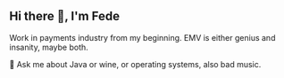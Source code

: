 ## Hi there 👋, I'm Fede

Work in payments industry from my beginning. EMV is either genius and insanity, maybe both.

💬 Ask me about Java or wine, or operating systems, also bad music.
